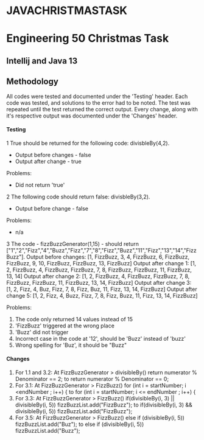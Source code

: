 # JAVACHRISTMASTASK
# Engineering 50 Christmas Task

## Intellij and Java 13

## Methodology
All codes were tested and documented under the 'Testing' header. Each code was tested, and solutions to the error had to be noted. The test was repeated until the test returned the correct output. Every change, along with it's respective output was documented under the 'Changes' header. 

#### Testing
1 True should be returned for the following code: divisbleBy(4,2).
- Output before changes - false
- Output after change - true

Problems:
- Did not return 'true'

2 The following code should return false: divisbleBy(3,2).
- Output before change - false

Problems:
- n/a

3 The code - fizzBuzzGenerator(1,15) - should return ["1","2","Fizz","4","Buzz","Fizz","7","8","Fizz","Buzz","11","Fizz","13","14","FizzBuzz"].
Output before changes: [1, FizzBuzz, 3, 4, FizzBuzz, 6, FizzBuzz, FizzBuzz, 9, 10, FizzBuzz, FizzBuzz, 13, FizzBuzz]
Output after change 1: [1, 2, FizzBuzz, 4, FizzBuzz, FizzBuzz, 7, 8, FizzBuzz, FizzBuzz, 11, FizzBuzz, 13, 14]
Output after change 2: [1, 2, FizzBuzz, 4, FizzBuzz, FizzBuzz, 7, 8, FizzBuzz, FizzBuzz, 11, FizzBuzz, 13, 14, FizzBuzz]
Output after change 3: [1, 2, Fizz, 4, Buz, Fizz, 7, 8, Fizz, Buz, 11, Fizz, 13, 14, FizzBuzz]
Output after change 5: [1, 2, Fizz, 4, Buzz, Fizz, 7, 8, Fizz, Buzz, 11, Fizz, 13, 14, FizzBuzz]

Problems:
1.  The code only returned 14 values instead of 15
2. 'FizzBuzz' triggered at the wrong place
3. 'Buzz' did not trigger
4.  Incorrect case in the code at '12', should be 'Buzz' instead of 'buzz'
5.  Wrong spelling for 'Buz', it should be "Buzz"

#### Changes
1. For 1.1 and 3.2: At FizzBuzzGenerator > divisibleBy() return numerator % Denominator == 2; to return numerator % Denominator == 0;
2. For 3.1:  At FizzBuzzGenerator > FizzBuzz() for (int i = startNumber; i <endNumber ; i++) { to for (int i = startNumber; i <= endNumber ; i++) {
3. For 3.3:  At FizzBuzzGenerator > FizzBuzz() if(divisibleBy(i, 3) || divisibleBy(i, 5)) fizzBuzzList.add("FizzBuzz"); to if(divisibleBy(i, 3) && divisibleBy(i, 5)) fizzBuzzList.add("FizzBuzz");
4. For 3.5: At FizzBuzzGenerator > FizzBuzz() else if (divisibleBy(i, 5)) fizzBuzzList.add("Buz"); to else if (divisibleBy(i, 5)) fizzBuzzList.add("Buzz");
